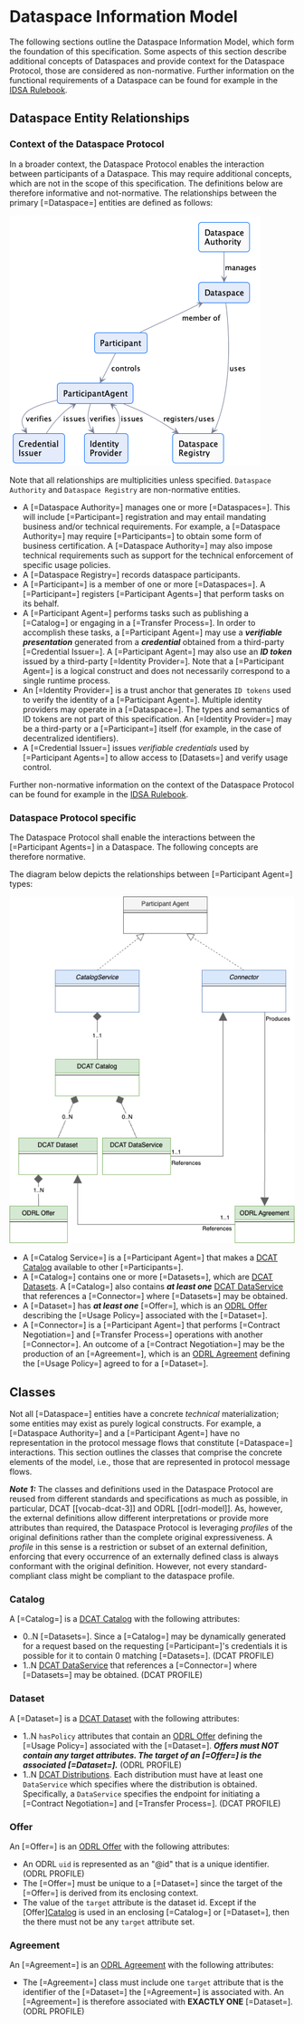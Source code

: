 # Dataspace Information Model

The following sections outline the Dataspace Information Model, which form the foundation of this specification.
Some aspects of this section describe additional concepts of Dataspaces and provide context for the Dataspace Protocol,
those are considered as non-normative. Further information on the functional requirements of a Dataspace can be found  for example in
the [IDSA Rulebook](https://docs.internationaldataspaces.org/idsa-rulebook).

## Dataspace Entity Relationships

### Context of the Dataspace Protocol

In a broader context, the Dataspace Protocol enables the interaction between participants of
a Dataspace. This may require additional concepts, which are not in the scope of this specification.
The definitions below are therefore informative and not-normative.
The relationships between the primary [=Dataspace=] entities are defined as follows:

![](figures/m.dataspace.relationships.png "Information Model Relationships")

Note that all relationships are multiplicities unless specified. `Dataspace Authority` and `Dataspace Registry` are non-normative entities.

- A [=Dataspace Authority=] manages one or more [=Dataspaces=]. This will include [=Participant=] registration and may entail mandating business and/or technical requirements. For example, a [=Dataspace Authority=] may require [=Participants=] to obtain some form of business certification. A [=Dataspace Authority=] may also impose technical requirements such as support for the technical enforcement of specific usage policies.
- A [=Dataspace Registry=] records dataspace participants.
- A [=Participant=] is a member of one or more [=Dataspaces=]. A [=Participant=] registers [=Participant Agents=] that perform tasks on its behalf.
- A [=Participant Agent=] performs tasks such as publishing a [=Catalog=] or engaging in a [=Transfer Process=]. In order to accomplish these tasks, a [=Participant Agent=] may use a _**verifiable presentation**_ generated from a _**credential**_ obtained from a third-party [=Credential Issuer=]. A [=Participant Agent=] may also use an _**ID token**_ issued by a third-party [=Identity Provider=]. Note that a [=Participant Agent=] is a logical construct and does not necessarily correspond to a single runtime process.
- An [=Identity Provider=] is a trust anchor that generates `ID tokens` used to verify the identity of a [=Participant Agent=]. Multiple identity providers may operate in a [=Dataspace=]. The types and semantics of ID tokens are not part of this specification. An [=Identity Provider=] may be a third-party or a [=Participant=] itself (for example, in the case of decentralized identifiers).
- A [=Credential Issuer=] issues _verifiable credentials_ used by [=Participant Agents=] to allow access to [Datasets=] and verify usage control.

Further non-normative information on the context of the Dataspace Protocol can be found for example in the [IDSA Rulebook](https://docs.internationaldataspaces.org/idsa-rulebook).

### Dataspace Protocol specific

The Dataspace Protocol shall enable the interactions between the [=Participant Agents=] in a Dataspace.
The following concepts are therefore normative.

The diagram below depicts the relationships between [=Participant Agent=] types:

![](figures/m.participant.entities.png "Class Diagram Participant Agent")

- A [=Catalog Service=] is a [=Participant Agent=] that makes a [DCAT Catalog](https://www.w3.org/TR/vocab-dcat-3/#Class:Catalog) available to other [=Participants=].
- A [=Catalog=] contains one or more [=Datasets=], which are [DCAT Datasets](https://www.w3.org/TR/vocab-dcat-3/#Class:Dataset). A [=Catalog=] also contains **_at least one_** [DCAT DataService](https://www.w3.org/TR/vocab-dcat-3/#Class:Data_Service) that references a [=Connector=] where [=Datasets=] may be obtained.
- A [=Dataset=] has **_at least one_** [=Offer=], which is an [ODRL Offer](https://www.w3.org/TR/odrl-model/#policy-offer) describing the [=Usage Policy=] associated with the [=Dataset=].
- A [=Connector=] is a [=Participant Agent=] that performs [=Contract Negotiation=] and [=Transfer Process=] operations with another [=Connector=]. An outcome of a [=Contract Negotiation=] may be the production of an [=Agreement=], which is an [ODRL Agreement](https://www.w3.org/TR/odrl-model/#policy-agreement) defining the [=Usage Policy=] agreed to for a [=Dataset=].

## Classes

Not all [=Dataspace=] entities have a concrete _technical_ materialization; some entities may exist as purely logical constructs. For example, a [=Dataspace Authority=] and a [=Participant Agent=] have no representation in the protocol message flows that constitute [=Dataspace=] interactions. This section outlines the classes that comprise the concrete elements of the model, i.e., those that are represented in protocol message flows.

**_Note 1:_**
The classes and definitions used in the Dataspace Protocol are reused from different standards and specifications as much as possible, in particular, DCAT [[vocab-dcat-3]] and ODRL [[odrl-model]]. As, however, the external definitions allow different interpretations or provide more attributes than required, the Dataspace Protocol is leveraging _profiles_ of the original definitions rather than the complete original expressiveness. A _profile_ in this sense is a restriction or subset of an external definition, enforcing that every occurrence of an externally defined class is always conformant with the original definition. However, not every standard-compliant class might be compliant to the dataspace profile.

### Catalog

A [=Catalog=] is a [DCAT Catalog](https://www.w3.org/TR/vocab-dcat-3/#Class:Catalog) with the following attributes:

- 0..N [=Datasets=]. Since a [=Catalog=] may be dynamically generated for a request based on the requesting [=Participant=]'s credentials it is possible for it to contain 0 matching [=Datasets=]. (DCAT PROFILE)
- 1..N [DCAT DataService](https://www.w3.org/TR/vocab-dcat-3/#Class:Data_Service) that references a [=Connector=] where [=Datasets=] may be obtained. (DCAT PROFILE)

### Dataset

A [=Dataset=] is a [DCAT Dataset](https://www.w3.org/TR/vocab-dcat-3/#Class:Dataset) with the following attributes:

- 1..N `hasPolicy` attributes that contain an [ODRL Offer](https://www.w3.org/TR/odrl-vocab/#term-Offer) defining the [=Usage Policy=] associated with the [=Dataset=]. **_Offers must NOT contain any target attributes. The target of an [=Offer=] is the associated [=Dataset=]._** (ODRL PROFILE)
- 1..N [DCAT Distributions](https://www.w3.org/TR/vocab-dcat-3/#Class:Distribution). Each distribution must have at least one `DataService` which specifies where the distribution
  is obtained. Specifically, a `DataService` specifies the endpoint for initiating a [=Contract Negotiation=] and [=Transfer Process=]. (DCAT PROFILE)

### Offer

An [=Offer=] is an [ODRL Offer](https://www.w3.org/TR/odrl-model/#policy-offer) with the following attributes:

- An ODRL `uid` is represented as an "@id" that is a unique identifier. (ODRL PROFILE)
- The [=Offer=] must be unique to a [=Dataset=] since the target of the [=Offer=] is derived from its enclosing context.
- The value of the `target` attribute is the dataset id. Except if the [Offer][Catalog](terminology.md#offer) is used in an enclosing [=Catalog=] or [=Dataset=], then the there must not be any `target` attribute set.

### Agreement

An [=Agreement=] is an [ODRL Agreement](https://www.w3.org/TR/odrl-model/#policy-agreement) with the following attributes:

- The [=Agreement=] class must include one `target` attribute that is the identifier of the [=Dataset=] the [=Agreement=] is associated with. An [=Agreement=] is therefore associated with **EXACTLY ONE** [=Dataset=]. (ODRL PROFILE)
